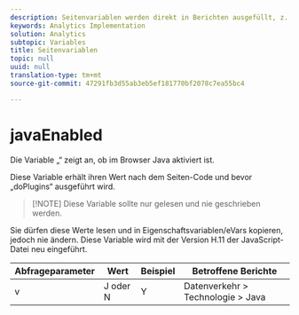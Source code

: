 ```yaml
---
description: Seitenvariablen werden direkt in Berichten ausgefüllt, z. B. pageName, List Props, List Variables usw.
keywords: Analytics Implementation
solution: Analytics
subtopic: Variables
title: Seitenvariablen
topic: null
uuid: null
translation-type: tm+mt
source-git-commit: 47291fb3d55ab3eb5ef181770bf2078c7ea55bc4

---
```




# javaEnabled

Die Variable „“ zeigt an, ob im Browser Java aktiviert ist.


<!-- 

javaEnabled.xml

 -->

Diese Variable erhält ihren Wert nach dem Seiten-Code und bevor „doPlugins“ ausgeführt wird.

> [!NOTE] Diese Variable sollte nur gelesen und nie geschrieben werden.

Sie dürfen diese Werte lesen und in Eigenschaftsvariablen/eVars kopieren, jedoch nie ändern. Diese Variable wird mit der Version H.11 der JavaScript-Datei neu eingeführt.

| Abfrageparameter | Wert | Beispiel | Betroffene Berichte |
|---|---|---|---|
| v | J oder N | Y | Datenverkehr &gt; Technologie &gt; Java |
